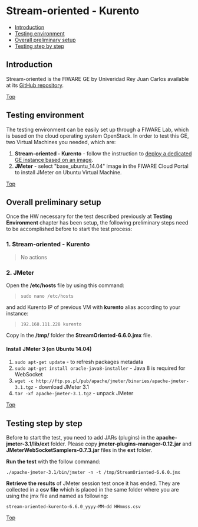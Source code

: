 # Stream-oriented - Kurento #

* [Introduction](#introduction)
* [Testing environment](#testing-environment)
* [Overall preliminary setup](#overall-preliminary-setup)
* [Testing step by step](#testing-step-by-step)


## Introduction ##

Stream-oriented is the FIWARE GE by Univeridad Rey Juan Carlos available at its [GitHub repository](https://github.com/Kurento).

[Top](#stream-oriented---kurento)

## Testing environment ##

The testing environment can be easily set up through a FIWARE Lab, which is based on the cloud operating system OpenStack. 
In order to test this GE, two Virtual Machines you needed, which are: 

1. **Stream-oriented - Kurento** - follow the instruction to [deploy a dedicated GE instance based on an image](https://catalogue.fiware.org/enablers/stream-oriented-kurento/creating-instances). 
2. **JMeter** - select "base_ubuntu_14.04" image in the FIWARE Cloud Portal to install JMeter on Ubuntu Virtual Machine.


[Top](#stream-oriented---kurento)

## Overall preliminary setup ##

Once the HW necessary for the test described previously at **Testing Environment** chapter has been setup, the following preliminary steps need to be accomplished before to start the test process:

### 1. Stream-oriented - Kurento ###

> No actions

### 2. JMeter ###

Open the **/etc/hosts** file by using this command:

> `sudo nano /etc/hosts` 

and add Kurento IP of previous VM with **kurento** alias according to your instance: 

> `192.168.111.228 kurento`


Copy in the **/tmp/** folder the **StreamOriented-6.6.0.jmx** file.


#### Install JMeter 3 (on Ubuntu 14.04) ####

1. `sudo apt-get update` - to refresh packages metadata
2. `sudo apt-get install oracle-java8-installer` - Java 8 is required for WebSocket
3. `wget -c http://ftp.ps.pl/pub/apache/jmeter/binaries/apache-jmeter-3.1.tgz` - download JMeter 3.1
4. `tar -xf apache-jmeter-3.1.tgz` - unpack JMeter

[Top](#stream-oriented---kurento)

## Testing step by step ##

Before to start the test, you need to add JARs (plugins) in the **apache-jmeter-3.1/lib/ext** folder. Please copy **jmeter-plugins-manager-0.12.jar** and **JMeterWebSocketSamplers-0.7.3.jar** files in the **ext** folder.

**Run the test** with the follow command: 

`./apache-jmeter-3.1/bin/jmeter -n -t /tmp/StreamOriented-6.6.0.jmx`

**Retrieve the results** of JMeter session test once it has ended. They are collected in a **csv file** which is placed in the same folder where you are using the jmx file and named as following: 

`stream-oriented-kurento-6.6.0_yyyy-MM-dd HHmmss.csv`

[Top](#stream-oriented---kurento)